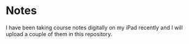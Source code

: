 # Notes

I have been taking course notes digitally on my iPad recently and I will upload a couple of them in this repository.
